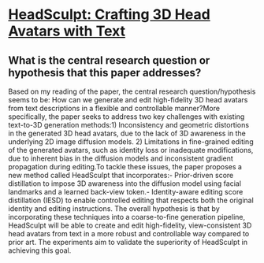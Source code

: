 # [HeadSculpt: Crafting 3D Head Avatars with Text](https://arxiv.org/abs/2306.03038)

## What is the central research question or hypothesis that this paper addresses?

Based on my reading of the paper, the central research question/hypothesis seems to be: How can we generate and edit high-fidelity 3D head avatars from text descriptions in a flexible and controllable manner?More specifically, the paper seeks to address two key challenges with existing text-to-3D generation methods:1) Inconsistency and geometric distortions in the generated 3D head avatars, due to the lack of 3D awareness in the underlying 2D image diffusion models. 2) Limitations in fine-grained editing of the generated avatars, such as identity loss or inadequate modifications, due to inherent bias in the diffusion models and inconsistent gradient propagation during editing.To tackle these issues, the paper proposes a new method called HeadSculpt that incorporates:- Prior-driven score distillation to impose 3D awareness into the diffusion model using facial landmarks and a learned back-view token.- Identity-aware editing score distillation (IESD) to enable controlled editing that respects both the original identity and editing instructions. The overall hypothesis is that by incorporating these techniques into a coarse-to-fine generation pipeline, HeadSculpt will be able to create and edit high-fidelity, view-consistent 3D head avatars from text in a more robust and controllable way compared to prior art. The experiments aim to validate the superiority of HeadSculpt in achieving this goal.
